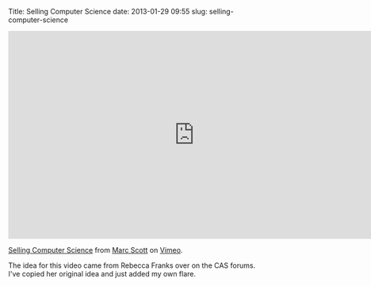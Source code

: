 Title: Selling Computer Science
date: 2013-01-29 09:55
slug: selling-computer-science

<iframe src="http://player.vimeo.com/video/69947264" width="750" height="420" frameborder="0" webkitAllowFullScreen mozallowfullscreen allowFullScreen></iframe> <p><a href="http://vimeo.com/69947264">Selling Computer Science</a> from <a href="http://vimeo.com/user19426535">Marc Scott</a> on <a href="https://vimeo.com">Vimeo</a>.</p>

The idea for this video came from Rebecca Franks over on the CAS forums. I've copied her original idea and just added my own flare.